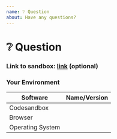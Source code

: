 ```yaml
---
name: ❔ Question
about: Have any questions?
---
```


# ❔ Question

<!--- Provide your question, code sample Or other information that will help in solving here -->

### Link to sandbox: [link]() (optional)

### Your Environment

| Software         | Name/Version |
| ---------------- | ------------ |
| Сodesandbox      |
| Browser          |
| Operating System |
